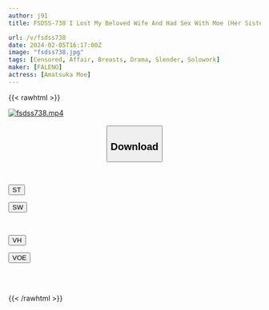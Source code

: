 ```yaml
---
author: j91
title: FSDSS-738 I Lost My Beloved Wife And Had Sex With Moe (Her Sister-In-Law) Over And Over Again… Angel Moe

url: /v/fsdss738
date: 2024-02-05T16:17:00Z
image: "fsdss738.jpg"
tags: [Censored, Affair, Breasts, Drama, Slender, Solowork]
maker: [FALENO]
actress: [Amatsuka Moe]
---
```



{{< rawhtml >}}

<div class="video" data-videoid="ylXwxPYOOyH1WAw">
    <a href="javascript:;">
        <img src="/v/fsdss738/fsdss738.jpg" width="WIDTH" height="HEIGHT" alt="fsdss738.mp4" loading="lazy">
    </a>
</div>

<script type="text/javascript" src="https://j91.asia/asset/on-demand-st.js"></script>

<br>
  <link rel="stylesheet" href="https://j91.asia/asset/bs5.css">
  
  <center>
  <button class="btn btn-primary" type="button" data-bs-toggle="collapse" data-bs-target=".multi-collapse" aria-expanded="false" aria-controls="multiCollapseExample1 multiCollapseExample2"><h2>Download</h2></button></center>
</p>
<div class="row">
  <div class="col">
    <div class="collapse multi-collapse" id="multiCollapseExample1">
      <div class="card card-body">
	      	      <br>
<div class="buttons">  
<p><a href="https://streamtape.to/v/ylXwxPYOOyH1WAw" target="_blank"><button class="btn-hover color-3"><i class="fa fa-download"></i> ST</button></a></p>
<p><a href="https://cdnwish.com/4gruc67789fc" target="_blank"><button class="btn-hover color-2"><i class="fa fa-download"></i> SW</button></a></p></div>
    </div>
  </div>
</div>
  <div class="col">
    <div class="collapse multi-collapse" id="multiCollapseExample2">
      <div class="card card-body">
	      <br>
<div class="buttons">
<p><a href="https://vidhidepro.com/f/v8f7ifxpohwk" target="_blank"><button class="btn-hover color-9"><i class="fa fa-download"></i> VH</button></a></p>
<p><a href="https://voe.sx/gvupy6noug7m"><button class="btn-hover color-8"><i class="fa fa-download"></i> VOE</button></a></p></div>
<br><br>
      </div>
    </div>
  </div>
</div>

{{< /rawhtml >}}